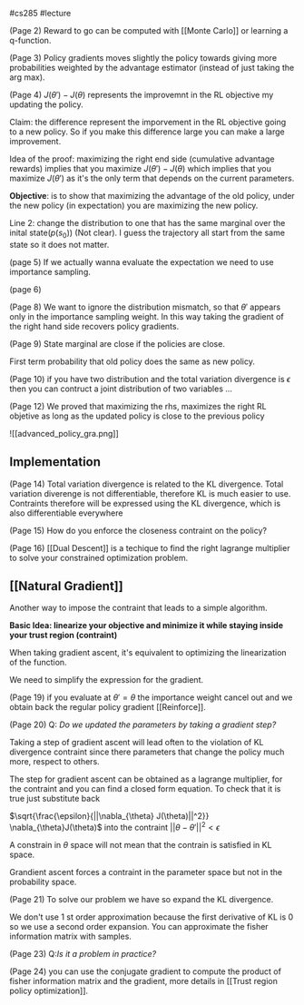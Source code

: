 #cs285 
#lecture 

(Page 2)
Reward to go can be computed with [[Monte Carlo]] or learning a q-function. 

(Page 3)
Policy gradients moves slightly the policy towards giving more probabilities weighted by the advantage estimator (instead of just taking the arg max).

(Page 4)
$J(\theta') - J(\theta)$ represents the improvemnt in the RL objective my updating the policy. 

Claim: the difference represent the imporvement in the RL objective going to a new policy. So if you make this difference large you can make a large improvement. 

Idea of the proof: maximizing the right end side (cumulative advantage rewards) implies that you maximize $J(\theta') - J(\theta)$ which implies that you maximize $J(\theta')$ as it's the only term that depends on the current parameters.

**Objective**: is to show that maximizing the advantage of the old policy, under the new policy (in expectation) you are maximizing the new policy.  

Line 2: change the distribution to one that has the same marginal over the inital state($p(s_0$)) (Not clear). I  guess the trajectory all start from the same state so it does not matter. 
	
(page 5)
If we actually wanna evaluate the expectation we need to use importance sampling. 

(page 6)


(Page 8)
We want to ignore the distribution mismatch, so that $\theta'$ appears only in the importance sampling weight. In this way taking the gradient of the right hand side recovers policy gradients. 

(Page 9)
State marginal are close if the policies are close. 

First term probability that old policy does the same as new policy. 

(Page 10)
if you have two distribution and the total variation divergence is $\epsilon$ then you can contruct a joint distribution of two variables ...

(Page 12)
We proved that maximizing the rhs, maximizes the right RL objetive as long as the updated policy is close to the previous policy 

![[advanced_policy_gra.png]]

## Implementation 
(Page 14)
Total variation divergence is related to the KL divergence.
Total variation diverenge is not differentiable, therefore KL is much easier to use. 
Contraints therefore will be expressed using the KL divergence, which is also differentiable everywhere 

(Page 15)
How do you enforce the closeness contraint on the policy?

(Page 16)
[[Dual Descent]] is a techique to find the right lagrange multiplier to solve your constrained optimization problem. 

## [[Natural Gradient]]
Another way to impose the contraint that leads to a simple algorithm. 

**Basic Idea: linearize your objective and minimize it while staying inside your trust region (contraint)**

When taking gradient ascent, it's equivalent to optimizing the linearization of the function. 

We need to simplify the expression for the gradient.

(Page 19)
if you evaluate at $\theta' = \theta$ the importance weight cancel out and we obtain back the regular policy gradient [[Reinforce]].

(Page 20)
Q: *Do we updated the parameters by taking a gradient step?*

Taking a step of gradient ascent will lead often to the violation of KL divergence contraint since there parameters that change the policy much more, respect to others. 

The step for gradient ascent can be obtained as a lagrange multiplier, for the contraint and you can find a closed form equation. To check that it is true just substitute back 

$\sqrt{\frac{\epsilon}{||\nabla_{\theta} J(\theta)||^2}} \nabla_{\theta}J(\theta)$ into the contraint $||\theta - \theta'||^2 < \epsilon$

A constrain in $\theta$ space will not mean that the contrain is satisfied in KL space. 

Grandient ascent forces a contraint in the parameter space but not in the probability space. 

(Page 21)
To solve our problem we have so expand the KL divergence. 

We don't use 1 st order approximation because the first derivative of KL is 0 so we use a second order expansion. 
You can approximate the fisher information matrix with samples. 

(Page 23)
Q:*Is it a problem in practice?*


(Page 24)
you can use the conjugate gradient to compute the product of fisher information matrix and the gradient, more details in [[Trust region policy optimization]].




